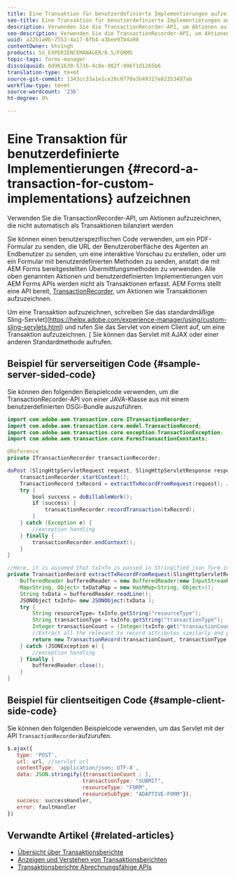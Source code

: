 ```yaml
---
title: Eine Transaktion für benutzerdefinierte Implementierungen aufzeichnen
seo-title: Eine Transaktion für benutzerdefinierte Implementierungen aufzeichnen
description: Verwenden Sie die TransactionRecorder-API, um Aktionen aufzuzeichnen, die nicht automatisch als Transaktionen bilanziert werden
seo-description: Verwenden Sie die TransactionRecorder-API, um Aktionen aufzuzeichnen, die nicht automatisch als Transaktionen bilanziert werden
uuid: a22b1a0b-7553-4a17-8fb4-a3bee97b4a98
contentOwner: khsingh
products: SG_EXPERIENCEMANAGER/6.5/FORMS
topic-tags: forms-manager
discoiquuid: 0d961630-573b-4c8e-902f-996f1d1265b6
translation-type: tm+mt
source-git-commit: 1343cc33a1e1ce26c0770a3b49317e82353497ab
workflow-type: tm+mt
source-wordcount: '236'
ht-degree: 0%

---
```



# Eine Transaktion für benutzerdefinierte Implementierungen {#record-a-transaction-for-custom-implementations} aufzeichnen

Verwenden Sie die TransactionRecorder-API, um Aktionen aufzuzeichnen, die nicht automatisch als Transaktionen bilanziert werden

Sie können einen benutzerspezifischen Code verwenden, um ein PDF-Formular zu senden, die URL der Benutzeroberfläche des Agenten an Endbenutzer zu senden, um eine interaktive Vorschau zu erstellen, oder um ein Formular mit benutzerdefinierten Methoden zu senden, anstatt die mit AEM Forms bereitgestellten Übermittlungsmethoden zu verwenden. Alle oben genannten Aktionen und benutzerdefinierten Implementierungen von AEM Forms APIs werden nicht als Transaktionen erfasst. AEM Forms stellt eine API bereit, [TransactionRecorder](https://helpx.adobe.com/experience-manager/6-5/forms/javadocs/com/adobe/aem/transaction/core/ITransactionRecorder.html), um Aktionen wie Transaktionen aufzuzeichnen.

Um eine Transaktion aufzuzeichnen, schreiben Sie das standardmäßige Sling-Servlet](https://helpx.adobe.com/experience-manager/using/custom-sling-servlets.html) und rufen Sie das Servlet von einem Client auf, um eine Transaktion aufzuzeichnen. [ Sie können das Servlet mit AJAX oder einer anderen Standardmethode aufrufen.

## Beispiel für serverseitigen Code {#sample-server-sided-code}

Sie können den folgenden Beispielcode verwenden, um die TransactionRecorder-API von einer JAVA-Klasse aus mit einem benutzerdefinierten OSGi-Bundle auszuführen.

```java
import com.adobe.aem.transaction.core.ITransactionRecorder;
import com.adobe.aem.transaction.core.model.TransactionRecord;
import com.adobe.aem.transaction.core.exception.TransactionException;
import com.adobe.aem.transaction.core.FormsTransactionConstants;

@Reference
private ITransactionRecorder transactionRecorder;

doPost (SlingHttpServletRequest request, SlingHttpServletResponse response) {
    transactionRecorder.startContext();
    TransactionRecord txRecord = extractTxRecordFromRequest(request); //extract transaction relevant data from request
    try {
        bool success = doBillableWork();
        if (success) {
            transactionRecorder.recordTransaction(txRecord);
        }
    } catch (Exception e) {
        //exception handling
    } finally {
        transactionRecorder.endContext();
    }
}

//Here, it is assumed that txInfo is passed in Stringified json form in the ajax call (in data parameter). You can pass txInfo from client in any way that you find suitable.
private TransactionRecord extractTxRecordFromRequest(SlingHttpServletRequest request) {
    BufferedReader bufferedReader = new BufferedReader(new InputStreamReader(request.getInputStream()));
    Map<String, Object> txDataMap = new HashMap<String, Object>();
    String txData = bufferedReader.readLine();
    JSONObject txInfo= new JSONObject(txData );
    try {
        String resourceType= txInfo.getString("resourceType");
        String transactionType = txInfo.getString("transactionType");
        Integer transactionCount = (Integer)txInfo.get("transactionCount");
        //Extract all the relevant tx record attributes similarly and pass them in Transaction Record constructor as per the java doc}
        return new TransactionRecord(transactionCount, transactionType, resourceType, ..);
    } catch (JSONException e) {
        //exception handling
    } finally {
        bufferedReader.close();
    }
}
```

## Beispiel für clientseitigen Code {#sample-client-side-code}

Sie können den folgenden Beispielcode verwenden, um das Servlet mit der API `TransactionRecorder`aufzurufen.

```javascript
$.ajax({
   type: 'POST',
   url: url, //servlet url
   contentType: 'application/json; UTF-8',
   data: JSON.stringify({transactionCount : 1,
                        transactionType: "SUBMIT",
                        resourceType: "FORM",
                        resourceSubType: "ADAPTIVE-FORM"}),
   success: successHandler,
   error: faultHandler
})
```

## Verwandte Artikel {#related-articles}

* [Übersicht über Transaktionsberichte](/help/forms/using/transaction-reports-overview.md)
* [Anzeigen und Verstehen von Transaktionsberichten](/help/forms/using/viewing-and-understanding-transaction-reports.md)
* [Transaktionsberichte Abrechnungsfähige APIs](/help/forms/using/transaction-reports-billable-apis.md)

